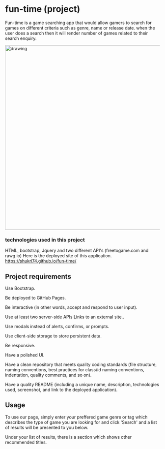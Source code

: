 # fun-time (project)
Fun-time is a game searching app that would allow gamers to search for games on different criteria such as genre, name or release date. when the user does a search then it will render number of games related to their search enquiry.


<img src="assets/images/Application Image.png" alt="drawing" style="width:600px;"/>



### technologies used in this project
HTML,
bootstrap,
Jquery and
two different API's
(freetogame.com and 
rawg.io)
Here is the deployed site of this application. https://shukri74.github.io/fun-time/



## Project requirements

Use Bootstrap.

Be deployed to GitHub Pages.

Be interactive (in other words, accept and respond to user input).

Use at least two server-side APIs Links to an external site..

Use modals instead of alerts, confirms, or prompts.

Use client-side storage to store persistent data.

Be responsive.

Have a polished UI.

Have a clean repository that meets quality coding standards (file structure, naming conventions, best practices for class/id naming conventions, indentation, quality comments, and so on).

Have a quality README (including a unique name, description, technologies used, screenshot, and link to the deployed application).

## Usage

To use our page, simply enter your preffered game genre or tag which describes the type of game you are looking for and click 'Search' and a list of results will be presented to you below.

Under your list of results, there is a section which shows other recommended titles.


